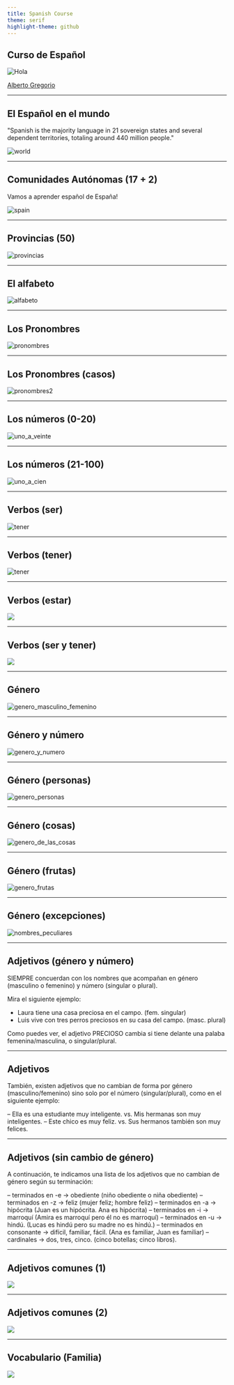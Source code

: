```yaml
---
title: Spanish Course
theme: serif
highlight-theme: github
---
```


## Curso de Español

![Hola](images/spanish.png)

[Alberto Gregorio](https://albertogregorio.com)

---

## El Español en el mundo

"Spanish is the majority language in 21 sovereign states and several dependent territories, totaling around 440 million people."

![world](images/spanish_in_world.bmp)

----

## Comunidades Autónomas (17 + 2)

Vamos a aprender español de España!

![spain](images/spain.bmp)

----

## Provincias (50)

![provincias](images/provincias.bmp)

---

## El alfabeto

![alfabeto](images/alfabeto.bmp)

---

## Los Pronombres

![pronombres](images/pronombres.bmp)

----

## Los Pronombres (casos)

![pronombres2](images/pronombres2.bmp)

---

## Los números (0-20)

![uno_a_veinte](images/uno_a_veinte.bmp)

----

## Los números (21-100)

![uno_a_cien](images/uno_a_cien.bmp)

---

## Verbos (ser)

![tener](images/verbo_ser.jpg)

----

## Verbos (tener)

![tener](images/verbo_tener.bmp)

----

## Verbos (estar)

![](images/verbo_estar.jpg)

----

## Verbos (ser y tener)

![](images/ser_estar.png) 

---

## Género

![genero_masculino_femenino](images/genero_masculino_femenino.bmp)

----

## Género y número

![genero_y_numero](images/genero_y_numero.bmp)

----


## Género (personas)

![genero_personas](images/genero_personas.bmp)

----

## Género (cosas)

![genero_de_las_cosas](images/genero_de_las_cosas.bmp)

----

## Género (frutas)

![genero_frutas](images/genero_frutas.bmp)

----

## Género (excepciones)

![nombres_peculiares](images/nombres_peculiares.jpg)

---

## Adjetivos (género y número)

SIEMPRE concuerdan con los nombres que acompañan en género (masculino o femenino) y número (singular o plural).

Mira el siguiente ejemplo:

* Laura tiene una casa preciosa en el campo. (fem. singular)
* Luis vive con tres perros preciosos en su casa del campo. (masc. plural)

Como puedes ver, el adjetivo PRECIOSO cambia si tiene delante una palaba femenina/masculina, o singular/plural.

----

## Adjetivos

También, existen adjetivos que no cambian de forma por género (masculino/femenino) sino solo por el número (singular/plural), como en el siguiente ejemplo:

– Ella es una estudiante muy inteligente. vs. Mis hermanas son muy inteligentes.
– Este chico es muy feliz. vs. Sus hermanos también son muy felices.

----

## Adjetivos (sin cambio de género)

A continuación, te indicamos una lista de los adjetivos que no cambian de género según su terminación:

– terminados en -e → obediente (niño obediente o niña obediente)
– terminados en -z → feliz (mujer feliz; hombre feliz)
– terminados en -a → hipócrita (Juan es un hipócrita. Ana es hipócrita)
– terminados en -i → marroquí (Amira es marroquí pero él no es marroquí)
– terminados en -u → hindú. (Lucas es hindú pero su madre no es hindú.)
– terminados en consonante → difícil, familiar, fácil. (Ana es familiar, Juan es familiar)
– cardinales → dos, tres, cinco. (cinco botellas; cinco libros).

----

## Adjetivos comunes (1)

![](images/50-adjetivos-más-usados_1.jpg)

----

## Adjetivos comunes (2)

![](images/50-adjetivos-más-usados_2.jpg)

---

## Vocabulario (Familia)

![](images/familia.jpg)